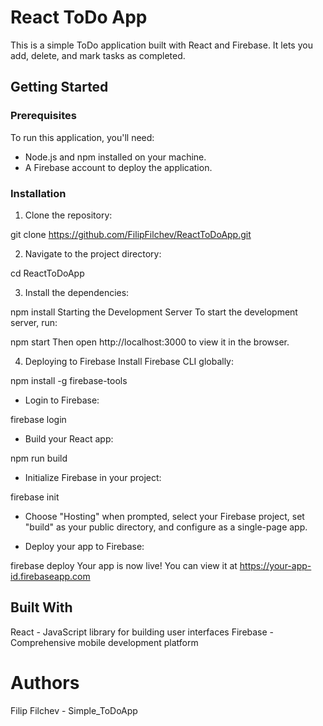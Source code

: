 # React ToDo App

This is a simple ToDo application built with React and Firebase. It lets you add, delete, and mark tasks as completed.

## Getting Started

### Prerequisites

To run this application, you'll need:

- Node.js and npm installed on your machine.
- A Firebase account to deploy the application.

### Installation

1. Clone the repository:


git clone https://github.com/FilipFilchev/ReactToDoApp.git

2. Navigate to the project directory:

cd ReactToDoApp

3. Install the dependencies:

npm install
Starting the Development Server
To start the development server, run:

npm start
Then open http://localhost:3000 to view it in the browser.

4. Deploying to Firebase
Install Firebase CLI globally:

npm install -g firebase-tools

- Login to Firebase:

firebase login

- Build your React app:

npm run build

- Initialize Firebase in your project:

firebase init

- Choose "Hosting" when prompted, select your Firebase project, set "build" as your public directory, and configure as a single-page app.

- Deploy your app to Firebase:

firebase deploy
Your app is now live! You can view it at https://your-app-id.firebaseapp.com

## Built With
React - JavaScript library for building user interfaces
Firebase - Comprehensive mobile development platform

# Authors
Filip Filchev - Simple_ToDoApp 
